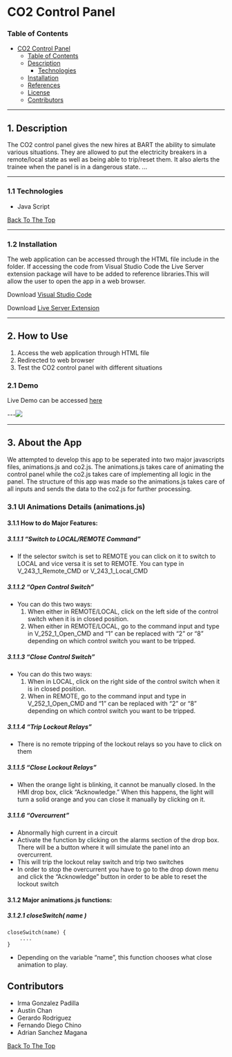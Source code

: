 # CO2 Control Panel

### Table of Contents

- [CO2 Control Panel](#CO2-Control-Panel)
    - [Table of Contents](#table-of-contents)
  - [Description](#description)
      - [Technologies](#technologies)
  - [Installation](#installation)
  - [References](#references)
  - [License](#license)
  - [Contributors](#contributors)

---

## 1. Description
The CO2 control panel gives the new hires at BART the ability to simulate various situations. They are allowed to put the electricity breakers in a remote/local state as well as being able to trip/reset them. It also alerts the trainee when the panel is in a dangerous state. 
...



---
### 1.1 Technologies
- Java Script

[Back To The Top](#read-me-template)

---

### 1.2 Installation
The web application can be accessed through the HTML file include in the folder. If accessing the code from Visual Studio Code the Live Server extension package will have to be added to reference libraries.This will allow the user to open the app in a web browser. 

Download [Visual Studio Code](https://code.visualstudio.com/download)

Download [Live Server Extension](https://marketplace.visualstudio.com/items?itemName=ritwickdey.LiveServer)

---
## 2. How to Use
1. Access the web application through HTML file  
2. Redirected to web browser 
3. Test the CO2 control panel with different situations

### 2.1 Demo

Live Demo can be accessed [here](https://bit.ly/3enVJUA)

---![](https://i.imgur.com/UskM4tx.gif)



---
## 3. About the App

We attempted to develop this app to be seperated into two major javascripts files, animations.js and co2.js. The animations.js takes care of animating the control panel while the co2.js takes care of implementing all logic in the panel. The structure of this app was made so the animations.js takes care of all inputs and sends the data to the co2.js for further processing. 

### 3.1 UI Animations Details (animations.js)

#### 3.1.1 How to do Major Features:
##### 3.1.1.1 “Switch to LOCAL/REMOTE Command”
* If the selector switch is set to REMOTE you can click on it to switch to LOCAL and vice versa it is set to REMOTE. You can type in V_243_1_Remote_CMD or V_243_1_Local_CMD
##### 3.1.1.2 “Open Control Switch”
* You can do this two ways:
    1. When either in REMOTE/LOCAL, click on the left side of the control switch when it is in closed position.
    2. When either in REMOTE/LOCAL, go to the command input and type in V_252_1_Open_CMD and “1” can be replaced with “2” or “8” depending on which control switch you want to be tripped.
##### 3.1.1.3 “Close Control Switch”
* You can do this two ways:
    1. When in LOCAL, click on the right side of the control switch when it is in closed position.
    2. When in REMOTE, go to the command input and type in V_252_1_Open_CMD and “1” can be replaced with “2” or “8” depending on which control switch you want to be tripped.
##### 3.1.1.4 “Trip Lockout Relays”
* There is no remote tripping of the lockout relays so you have to click on them
##### 3.1.1.5 “Close Lockout Relays”
* When the orange light is blinking, it cannot be manually closed.  In the HMI drop box, click “Acknowledge.” When this happens, the light will turn a solid orange and you can close it manually by clicking on it.
##### 3.1.1.6 “Overcurrent”
* Abnormally high current in a circuit 
* Activate the function by clicking on the alarms section of the drop box. There will be a button where it will simulate the panel into an overcurrent. 
* This will trip the lockout relay switch and trip two switches 
* In order to stop the overcurrent you have to go to the drop down menu and click the “Acknowledge” button in order to be able to reset the lockout switch

#### 3.1.2 Major animations.js functions:

##### 3.1.2.1 closeSwitch( name )
    closeSwitch(name) { 
        ....
    }

* Depending on the variable “name”, this function chooses what close animation to play.

        

## Contributors

- Irma Gonzalez Padilla
- Austin Chan
- Gerardo Rodriguez
- Fernando Diego Chino
- Adrian Sanchez Magana 

[Back To The Top](#read-me-template)

    
